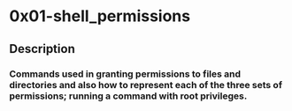 # 0x01-shell_permissions #

## Description ##

### Commands used in granting permissions to files and directories and also how to represent each of the three sets of permissions; running a command with root privileges. ###
